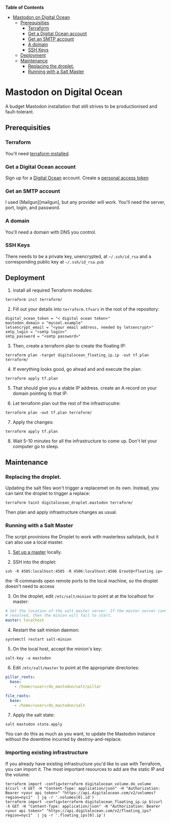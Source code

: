 <!-- markdown-toc start - Don't edit this section. Run M-x markdown-toc-refresh-toc -->
**Table of Contents**

- [Mastodon on Digital Ocean](#mastodon-on-digital-ocean)
    - [Prerequisities](#prerequisities)
        - [Terraform](#terraform)
        - [Get a Digital Ocean account](#get-a-digital-ocean-account)
        - [Get an SMTP account](#get-an-smtp-account)
        - [A domain](#a-domain)
        - [SSH Keys](#ssh-keys)
    - [Deployment](#deployment)
    - [Maintenance](#maintenance)
        - [Replacing the droplet.](#replacing-the-droplet)
        - [Running with a Salt Master](#running-with-a-salt-master)

<!-- markdown-toc end -->
# Mastodon on Digital Ocean

A budget Mastodon installation that still strives to be productionised and fault-tolerant.

## Prerequisities

### Terraform

You'll need [terraform installed][tf].

[tf]: https://www.terraform.io/intro/getting-started/install.html

### Get a Digital Ocean account

Sign up for a [Digital Ocean][do] account.
Create a [personal access token][token]

[do]: https://cloud.digitalocean.com/registrations/new
[token]: https://cloud.digitalocean.com/account/api/tokens

### Get an SMTP account

I used [Mailgun][mailgun], but any provider will work.
You'll need the server, port, login, and password.

### A domain

You'll need a domain with DNS you control.

### SSH Keys

There needs to be a private key, unencrypted, at `~/.ssh/id_rsa` and a corresponding public key at `~/.ssh/id_rsa.pub`

## Deployment

1. install all required Terraform modules:

```shell
terraform init terraform/
```

2. Fill out your details into `terraform.tfvars` in the root of the repository:

```
digital_ocean_token = "< digital ocean token>"
mastodon_domain = "mycool.example"
letsencrypt_email = "<your email address, needed by letsencrypt>"
smtp_login = "<smtp login>"
smtp_password = "<smtp password>"
```


3. Then, create a terraform plan to create the floating IP:

```shell
terraform plan -target digitalocean_floating_ip.ip -out tf.plan terraform/
```

4. If everything looks good, go ahead and and execute the plan:

```shell
terraform apply tf.plan
```

5. That should give you a stable IP address.
create an A record on your domain pointing to that IP.

6. Let terraform plan out the rest of the infrastrucutre:

```
terraform plan -out tf.plan terraform/
```

7. Apply the changes:

```
terraform apply tf.plan
```

8. Wait 5-10 minutes for all the infrastructure to come up. Don't let your computer go to sleep.

## Maintenance

### Replacing the droplet.

Updating the salt files won't trigger a replacemet on its own.
Instead, you can taint the droplet to trigger a replace:

```
terraform taint digitalocean_droplet.mastodon terraform/
```

Then plan and apply infrastructure changes as usual.

### Running with a Salt Master

The script provinions the Droplet to work with masterless saltstack, but it can also use a local master.

1. [Set up a master][master] locally.

[master]: https://docs.saltstack.com/en/latest/ref/configuration/master.html

2. SSH into the droplet:

```shell
ssh -R 4505:localhost:4505 -R 4506:localhost:4506 Eroot@<floating ip>
```

the -R commands open remote ports to the local machine, so the droplet doesn't need to access

3. On the droplet, edit `/etc/salt/minion` to point at at the localhost for master:

```yaml
# Set the location of the salt master server. If the master server cannot be
# resolved, then the minion will fail to start.
master: localhost
```

4. Restart the salt minion daemon:

```shell
systemctl restart salt-minion
```

5. On the local host, accept the minion's key:

```
salt-key -a mastodon
```

6. Edit `/etc/salt/master` to point at the appropriate directories:

```yaml
pillar_roots:
  base:
    - /home/<user>/do_mastodon/salt/pillar

file_roots:
  base:
    - /home/<user>/do_mastodon/salt
```

7. Apply the salt state:

```shell
salt mastodon state.apply
```

You can do this as much as you want, to update the Mastodon instance without the downtime incurred by destroy-and-replace.

### Importing existing infrastructure

If you already have existing infrastructure you'd like to use with Terraform, you can import it. The most important resources to add are the static IP and the volume:

```shell
terraform import -config=terraform digitalocean_volume.do_volume $(curl -X GET -H "Content-Type: application/json" -H "Authorization: Bearer <your api token>" "https://api.digitalocean.com/v2/volumes?region=nyc1"  | jq -r '.volumes[0].id')
terraform import -config=terraform digitalocean_floating_ip.ip $(curl -X GET -H "Content-Type: application/json" -H "Authorization: Bearer <your api token>" "https://api.digitalocean.com/v2/floating_ips?region=nyc1"  | jq -r '.floating_ips[0].ip')
```


